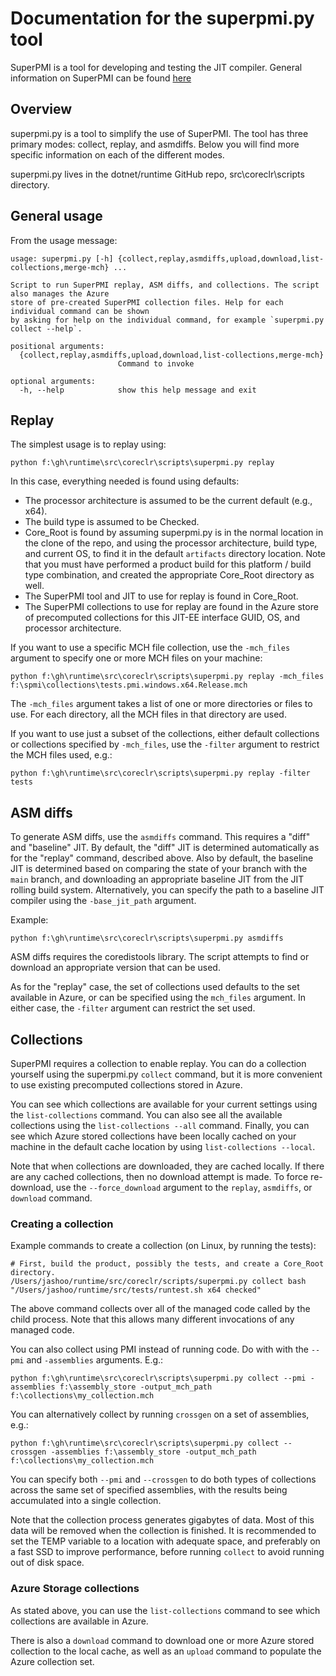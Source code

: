 # Documentation for the superpmi.py tool

SuperPMI is a tool for developing and testing the JIT compiler.
General information on SuperPMI can be found [here](../ToolBox/superpmi/readme.md)

## Overview

superpmi.py is a tool to simplify the use of SuperPMI.
The tool has three primary modes: collect, replay, and asmdiffs.
Below you will find more specific information on each of the different modes.

superpmi.py lives in the dotnet/runtime GitHub repo, src\coreclr\scripts directory.

## General usage

From the usage message:

```
usage: superpmi.py [-h] {collect,replay,asmdiffs,upload,download,list-collections,merge-mch} ...

Script to run SuperPMI replay, ASM diffs, and collections. The script also manages the Azure
store of pre-created SuperPMI collection files. Help for each individual command can be shown
by asking for help on the individual command, for example `superpmi.py collect --help`.

positional arguments:
  {collect,replay,asmdiffs,upload,download,list-collections,merge-mch}
                        Command to invoke

optional arguments:
  -h, --help            show this help message and exit
```

## Replay

The simplest usage is to replay using:

```
python f:\gh\runtime\src\coreclr\scripts\superpmi.py replay
```

In this case, everything needed is found using defaults:

- The processor architecture is assumed to be the current default (e.g., x64).
- The build type is assumed to be Checked.
- Core_Root is found by assuming superpmi.py is in the normal location in the
clone of the repo, and using the processor architecture, build type, and current
OS, to find it in the default `artifacts` directory location. Note that you must
have performed a product build for this platform / build type combination, and
created the appropriate Core_Root directory as well.
- The SuperPMI tool and JIT to use for replay is found in Core_Root.
- The SuperPMI collections to use for replay are found in the Azure store of
precomputed collections for this JIT-EE interface GUID, OS, and processor architecture.

If you want to use a specific MCH file collection, use the `-mch_files` argument to specify
one or more MCH files on your machine:

```
python f:\gh\runtime\src\coreclr\scripts\superpmi.py replay -mch_files f:\spmi\collections\tests.pmi.windows.x64.Release.mch
```

The `-mch_files` argument takes a list of one or more directories or files to use. For
each directory, all the MCH files in that directory are used.

If you want to use just a subset of the collections, either default collections or collections
specified by `-mch_files`, use the `-filter` argument to restrict the MCH files used, e.g.:

```
python f:\gh\runtime\src\coreclr\scripts\superpmi.py replay -filter tests
```

## ASM diffs

To generate ASM diffs, use the `asmdiffs` command. This requires a "diff" and "baseline"
JIT. By default, the "diff" JIT is determined automatically as for the "replay" command,
described above. Also by default, the baseline JIT is determined based on comparing the
state of your branch with the `main` branch, and downloading an appropriate baseline JIT from the JIT
rolling build system. Alternatively, you can specify the path to a baseline JIT
compiler using the `-base_jit_path` argument.

Example:
```
python f:\gh\runtime\src\coreclr\scripts\superpmi.py asmdiffs
```

ASM diffs requires the coredistools library. The script attempts to find
or download an appropriate version that can be used.

As for the "replay" case, the set of collections used defaults to the set available
in Azure, or can be specified using the `mch_files` argument. In either case, the
`-filter` argument can restrict the set used.

## Collections

SuperPMI requires a collection to enable replay. You can do a collection
yourself using the superpmi.py `collect` command, but it is more convenient
to use existing precomputed collections stored in Azure.

You can see which collections are available for your current settings using
the `list-collections` command. You can also see all the available collections
using the `list-collections --all` command. Finally, you can see which Azure stored
collections have been locally cached on your machine in the default cache location
by using `list-collections --local`.

Note that when collections are downloaded, they are cached locally. If there are
any cached collections, then no download attempt is made. To force re-download,
use the `--force_download` argument to the `replay`, `asmdiffs`, or `download` command.

### Creating a collection

Example commands to create a collection (on Linux, by running the tests):

```
# First, build the product, possibly the tests, and create a Core_Root directory.
/Users/jashoo/runtime/src/coreclr/scripts/superpmi.py collect bash "/Users/jashoo/runtime/src/tests/runtest.sh x64 checked"
```

The above command collects over all of the managed code called by the
child process. Note that this allows many different invocations of any
managed code.

You can also collect using PMI instead of running code. Do with with the `--pmi` and `-assemblies`
arguments. E.g.:

```
python f:\gh\runtime\src\coreclr\scripts\superpmi.py collect --pmi -assemblies f:\assembly_store -output_mch_path f:\collections\my_collection.mch
```

You can alternatively collect by running `crossgen` on a set of assemblies, e.g.:

```
python f:\gh\runtime\src\coreclr\scripts\superpmi.py collect --crossgen -assemblies f:\assembly_store -output_mch_path f:\collections\my_collection.mch
```

You can specify both `--pmi` and `--crossgen` to do both types of collections across the
same set of specified assemblies, with the results being accumulated into a single collection.

Note that the collection process generates gigabytes of data. Most of this data will
be removed when the collection is finished. It is recommended to set the TEMP variable
to a location with adequate space, and preferably on a fast SSD to improve performance,
before running `collect` to avoid running out of disk space.

### Azure Storage collections

As stated above, you can use the `list-collections` command to see which collections
are available in Azure.

There is also a `download` command to download one or more Azure stored collection
to the local cache, as well as an `upload` command to populate the Azure collection
set.
